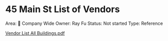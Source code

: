 # 45 Main St List of Vendors

Area: 🏢 Company Wide
Owner: Ray Fu
Status: Not started
Type: Reference

[Vendor List All Buildings.pdf](45%20Main%20St%20List%20of%20Vendors/Vendor_List_All_Buildings.pdf)